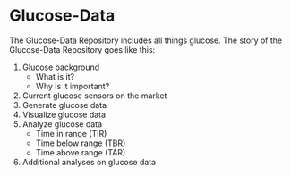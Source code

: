 # Glucose-Data

The Glucose-Data Repository includes all things glucose. 
The story of the Glucose-Data Repository goes like this:

1) Glucose background
   - What is it?
   - Why is it important?
3) Current glucose sensors on the market
4) Generate glucose data
5) Visualize glucose data
6) Analyze glucose data
   - Time in range (TIR)
   - Time below range (TBR)
   - Time above range (TAR) 
7) Additional analyses on glucose data
